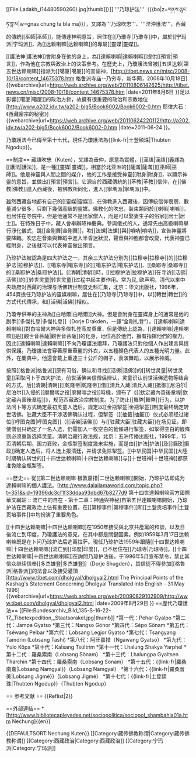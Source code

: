 [[File:Ladakh_(14480590260).jpg|thumb]]）]]
'''乃琼护法'''（{{bo|z=གནས་ཆུང་ཏ་བླ་མ|w=gnas chung ta bla ma}}），又譯為'''乃琼吹忠'''、'''涅沖護法'''，西藏的傳統[[巫師|巫師]]，能傳達神明意旨，居住在[[乃瓊寺|乃瓊寺]]中，屬於[[宁玛派|宁玛派]]，為[[达赖喇嘛|达赖喇嘛]]的專屬[[靈媒|靈媒]]。

[[護法神|護法神]]會附身在他的身上，為[[達賴喇嘛|達賴喇嘛]]提供[[預言|預言]]，作為他在宗教與政治上的決策參考。在歷史上，乃瓊護法曾被[[五世达赖|第五世达赖喇嘛]]指派为[[噶厦|噶厦]]的宣谕神，<ref name=xh>[http://tibet.news.cn/misc/2008-10/18/content_14675378.htm 格鲁派寺庙--乃穷寺，新华网，2008年10月18日] {{webarchive|url=https://web.archive.org/web/20110806142625/http://tibet.news.cn/misc/2008-10/18/content_14675378.htm |date=2011年8月6日 }}</ref>足以影響[[噶厦|噶厦]]的政治方針，故擁有很重要的政治和宗教地位<ref>[http://www.a202.idv.tw/a202-big5/Book6002/Book6002-0.htm 耶律大石：《西藏密宗的秘密》] {{webarchive|url=https://web.archive.org/web/20110624220112/http://a202.idv.tw/a202-big5/Book6002/Book6002-0.htm |date=2011-06-24 }}</ref>。

乃瓊護法今已傳至第十七代，現任乃瓊護法為{{link-fr|土登額珠|Thubten Ngodup}}。

==制度==
藏語吹忠（Kuten），又譯為垂仲，原意為實體，[[漢語|漢語]]義譯為[[護法|護法]]，是一種[[靈媒|靈媒]]，相當於北亚洲的[[薩滿|薩滿]][[巫師|巫師]]。他是神靈與人間之間的媒介，他的工作是接受神靈[[附身|附身]]，以顯示神靈的意旨，並做出[[預言|預言]]。它源自於西藏傳統的[[苯教|苯教]]信仰，在[[佛教|佛教]]進入西藏後，被佛教所同化，進入[[寧瑪派|寧瑪派]]中。

雖然西藏各地都有自己的[[靈媒|靈媒]]，在佛教進入西藏後，因傳統信仰衰弱，數量減少很多，只剩下幾個高級的靈媒。佛教化的吹忠，裝束類同於[[喇嘛|喇嘛]]，也居住在寺院中，但是他通常不是出家僧人，而是可以娶妻生子的俗家[[居士|居士]]。在特殊日子中，藏人會舉辦降神慶典。參與儀式的人，通常先由高級喇嘛舉行淨化儀式，跳[[金剛舞|金剛舞]]，吹[[法螺|法螺]]與[[嗩吶|嗩吶]]，宣告神靈將要降臨。吹忠在音樂與舞蹈中進入半昏迷狀況，聲音與神態都會改變，代表神靈已經附身，之後就可以代表神靈做出預言。

乃琼护法被認為是四大护法之一，其余三大护法分别为[[拉穆寺|拉穆寺]]的[[拉穆护法|拉穆护法]]、[[噶东寺|噶东寺]]的[[噶东护法|噶东护法]]、[[桑耶寺|桑耶寺]]的[[桑耶护法|桑耶护法]]。<ref name=fg/>[[清朝|清朝]]時，[[拉穆护法|拉穆护法]]在寻访[[活佛|活佛]]的[[转世灵童|转世灵童]]过程中起主要作用。<ref>常为民, 欧声明，清代以来中央政府对西藏的治理与活佛转世制度史料汇集，北京：华文出版社，1996年，454頁</ref>擔任乃琼护法的靈媒喇嘛，居住在[[乃琼寺|乃琼寺]]中，以[[轉世|轉世]]的方式代代傳承，和[[活佛|活佛]]相似。

乃瓊寺供奉的主神為[[白哈爾|白哈爾]]大神。但是會附身在靈媒身上的通常是他的副手[[多傑扎登|多傑扎登]]（Dorje Drakden，一譯“金剛扎登”）。[[達賴喇嘛|達賴喇嘛]]對白哈爾大神與多傑扎登高度尊重，但是傳統上認為，[[達賴喇嘛|達賴喇嘛]]是[[觀世音菩薩|觀世音菩薩]]的化身，地位高於他們，擁有指揮他們的權力。因此[[達賴喇嘛|達賴喇嘛]]不向乃瓊護法禮拜，乃瓊護法只對他個人作出建言與提供保護。乃瓊謢法會穿著厚重華麗的外衣，以五種顏色代表人的五種光明力量。此外，在慶典中，他還會戴上重達三十公斤的帽子，表演舞蹈，以展示神威。

按照[[格鲁派|格鲁派]]原有习俗，确认和寻找[[活佛|活佛]]的[[转世灵童|转世灵童]]采取问卜于四大护法，前世活佛亲信僧侣辨认，灵童识认前世活佛遗物等结合的方式。后[[清朝|清朝]][[乾隆帝|乾隆帝]]借[[清兵入藏|清兵入藏]]抵御[[尼泊尔|尼泊尔]]入侵的[[廓爾喀之役|廓爾喀之役]]時機，颁布了《[[欽定藏內善後章程|欽定藏內善後章程]]》，规范西藏政治宗教制度。为了防止[[舞弊|舞弊]]行为，以护法问卜等方式确定最初灵童人选后，规定以[[金瓶掣签|金瓶掣签]]制度最终确定转世活佛。驻藏大臣不干涉活佛确认过程，但掣签（[[抽籤|抽籤]]）仪式必须经过诸位[[呼图克图|呼图克图]]（[[活佛|活佛]]）与[[驻藏大臣|驻藏大臣]]在场见证。即使僧侣只确定了一名人选，仍需加入一枚空白的籤條进行掣签，如掣得空白的籤條则必须重新选择灵童。<ref name=fg>淸朝治藏行政法规，北京：五洲传播出版社，1999年，15页</ref>清朝后期，国力衰败，金瓶掣签制度幾未实施，而是由[[护法|护法]]及[[摄政|摄政]]确定人选后，将人选上报清廷，并请求免除掣签。[[中华民国|中华民国]]大陸时期确认转世的[[十四世达赖喇嘛|十四世达赖喇嘛]]与[[十世班禅|十世班禅]]都获准免除金瓶掣签。

==歷史==
從[[第二世达赖喇嘛·根敦嘉措|二世达赖喇嘛]]開始，乃琼护法即成为達賴喇嘛的個人護法。<ref>[http://www.dalailamaworld.com/topic.php?t=351&sid=19396dc3cf1f33ddaa93dbd67b8277d9 第十四世達賴喇嘛官方國際華文網站 :: 流亡中的自在 - 第十二章：神通與神秘]</ref>自第五世達賴喇嘛開始，乃琼护法在西藏政治上佔有重要位置，在[[第穆事件|第穆事件]]和[[土登贡培事件|土登贡培事件]]中均扮演了重要角色。

[[十四世达赖喇嘛|十四世达赖喇嘛]]在1950年接受與北京共產黨的和談，以及日後流亡到印度，乃瓊護法的意見，在其中都是關鍵因素。例如1959年3月17日达赖喇嘛既是在卜问乃琼护法后逃离拉萨。現任乃琼护法1959年跟隨[[十四世达赖喇嘛|十四世达赖喇嘛]]流亡到[[印度|印度]]，已不居住在[[乃琼寺|乃琼寺]]。[[十四世达赖喇嘛|十四世达赖喇嘛]]在詢問乃琼护法後，于1996年5月宣布禁令，禁止其信众继续信奉[[多杰雄登|多杰雄登]]（Dorje Shugden），其信徒不得參加[[格魯派|格魯派]]的法會以及接受灌頂<ref>[http://www.tibet.com/dholgyal/dholgyal2.html The Principal Points of the Kashag's Statement Concerning Dholgyal Translated into English - 31 May 1996] {{webarchive|url=https://web.archive.org/web/20090829102909/http://www.tibet.com/dholgyal/dholgyal2.html |date=2009年8月29日 }}</ref>
==歷代乃瓊護法==
[[File:Bundesarchiv_Bild_135-S-16-22-17,_Tibetexpedition,_Staatsorakel.jpg|thumb]]
*第一代：Pehar Gyalpo
*第二代：Jampa Gyatso
*第三代：Nangso Gönor
*第四代：Sépo Sönam
*第五代：Tséwang Pelbar
*第六代：Lobsang Legjor Gyatso
*第七代：Tsangyang Tamdrin (Lobsang Tashi)
*第八代：阿旺嘉措（Ngawang Gyatso）
*第九代：Yulo Köpa
*第十代：Kalsang Tsültrim
*第十一代：Lhalung Shakya Yarphel
*第十二代：羅桑索南（Lobsang Sönam）
*第十三代：Lhalungpa Gyaltsen Tharchin
*第十四代：羅桑索南（Lobsang Sonam）
*第十五代：{{link-fr|羅桑南嘉|Lobsang Namgyal}}（Lobsang Namgyal）
*第十六代：{{link-fr|羅桑晉美|Lobsang Jigmé}}（Lobsang Jigmé）
*第十七代：{{link-fr|土登額珠|Thubten Ngodup}}（Thubten Ngodup）


== 参考文献 ==
{{Reflist|2}}

==外部連結==
*[http://www.bibliotecapleyades.net/sociopolitica/sociopol_shambahla01a.htm Nechung]{{en}}

{{DEFAULTSORT:Nechung Kuten}}
[[Category:藏传佛教称谓|Category:藏传佛教称谓]]
[[Category:西藏政治|Category:西藏政治]]
[[Category:宁玛派|Category:宁玛派]]